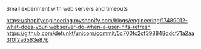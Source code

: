 Small experiment with web servers and timeouts

https://shopifyengineering.myshopify.com/blogs/engineering/17489012-what-does-your-webserver-do-when-a-user-hits-refresh
https://github.com/defunkt/unicorn/commit/5c700fc2cf398848ddcf71a2aa3f0f2a6563e87b

